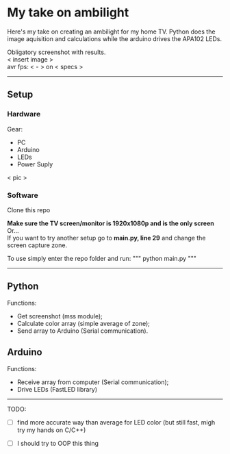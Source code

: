 # My take on ambilight
Here's my take on creating an ambilight for my home TV. 
Python does the image aquisition and calculations while the arduino drives the APA102 LEDs.

Obligatory screenshot with results.  
\< insert image \>  
avr fps: \< - \> on \< specs \>

******
## Setup
### Hardware
Gear:
- PC
- Arduino
- LEDs
- Power Suply

\< pic \>

### Software
Clone this repo

**Make sure the TV screen/monitor is 1920x1080p and is the only screen**  
Or...  
If you want to try another setup go to **main.py, line 29** and change the screen capture zone.

To use simply enter the repo folder and run:
"""
python main.py
"""

******
## Python
Functions:  
- Get screenshot (mss module);
- Calculate color array (simple average of zone);
- Send array to Arduino (Serial communication).

## Arduino
Functions:  
- Receive array from computer (Serial communication);
- Drive LEDs (FastLED library)

******
TODO:
- [ ] find more accurate way than average for LED color (but still fast, migh try my hands on C/C++)
- [ ] I should try to OOP this thing

